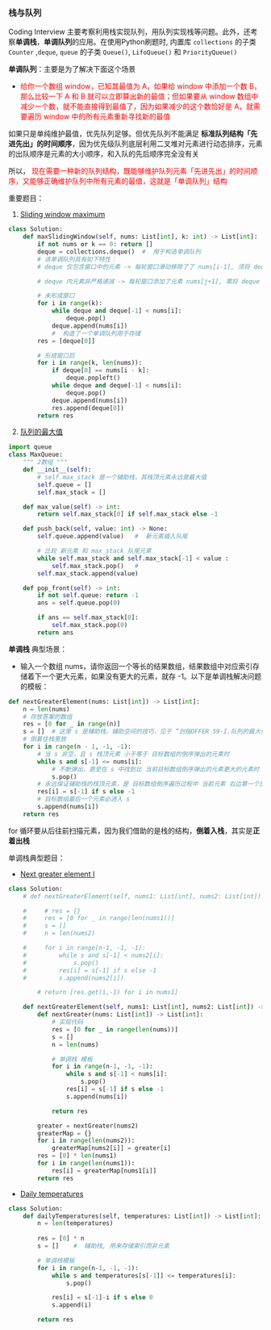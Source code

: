 ### 栈与队列  
Coding Interview 主要考察利用栈实现队列，用队列实现栈等问题。此外，还考察**单调栈**，**单调队列**的应用。在使用Python刷题时, 内置库 `collections` 的子类 `Counter` ,`deque`, `queue` 的子类 `Queue()`, `LifoQueue()` 和 `PriorityQueue()`  

**单调队列**：主要是为了解决下面这个场景 
- <font color="red"> 给你一个数组 window，已知其最值为 A，如果给 window 中添加一个数 B，那么比较一下 A 和 B 就可以立即算出新的最值；但如果要从 window 数组中减少一个数，就不能直接得到最值了，因为如果减少的这个数恰好是 A，就需要遍历 window 中的所有元素重新寻找新的最值 </font>   

如果只是单纯维护最值，优先队列足够。但优先队列不能满足 **标准队列结构「先进先出」的时间顺序**，因为优先级队列底层利用二叉堆对元素进行动态排序，元素的出队顺序是元素的大小顺序，和入队的先后顺序完全没有关 

所以，<font color="red"> 现在需要一种新的队列结构，既能够维护队列元素「先进先出」的时间顺序，又能够正确维护队列中所有元素的最值，这就是「单调队列」结构 </font>  

重要题目： 

1. [ Sliding window maximum ]( https://leetcode.cn/problems/sliding-window-maximum/ )    
```python    
class Solution:
    def maxSlidingWindow(self, nums: List[int], k: int) -> List[int]:
        if not nums or k == 0: return []
        deque = collections.deque()  #  用于构造单调队列
        # 该单调队列具有如下特性：
        # deque 仅包含窗口中的元素 -> 每轮窗口滑动移除了了 nums[i-1], 须将 deque 内对应元素一起删除 

        # deque 内元素非严格递减 -> 每轮窗口添加了元素 nums[j+1], 需将 deque 内所有 < nums[j+1] 的元素删除

        # 未形成窗口
        for i in range(k):
            while deque and deque[-1] < nums[i]:
                deque.pop()
            deque.append(nums[i]) 
            #  构造了一个单调队列用于存储
        res = [deque[0]] 

        # 形成窗口后
        for i in range(k, len(nums)):
            if deque[0] == nums[i - k]:
                deque.popleft()
            while deque and deque[-1] < nums[i]:
                deque.pop()
            deque.append(nums[i])
            res.append(deque[0])
        return res 
``` 

2. [队列的最大值]( https://leetcode.cn/problems/dui-lie-de-zui-da-zhi-lcof/ ) 
```python 
import queue  
class MaxQueue:
    """ 2数组 """
    def __init__(self):
        # self.max_stack 是一个辅助栈，其栈顶元素永远是最大值
        self.queue = [] 
        self.max_stack = [] 

    def max_value(self) -> int: 
        return self.max_stack[0] if self.max_stack else -1 

    def push_back(self, value: int) -> None: 
        self.queue.append(value)   #  新元素插入队尾 

        # 比较 新元素 和 max_stack 队尾元素  
        while self.max_stack and self.max_stack[-1] < value :
            self.max_stack.pop()   #  
        self.max_stack.append(value)

    def pop_front(self) -> int: 
        if not self.queue: return -1 
        ans = self.queue.pop(0) 

        if ans == self.max_stack[0]:
            self.max_stack.pop(0) 
        return ans   
``` 

**单调栈** 典型场景：
- 输入一个数组 nums，请你返回一个等长的结果数组，结果数组中对应索引存储着下一个更大元素，如果没有更大的元素，就存 -1。以下是单调栈解决问题的模板：  
```python 
def nextGreaterElement(nums: List[int]) -> List[int]:  
    n = len(nums)   
    # 存放答案的数组
    res = [0 for _ in range(n)]    
    s = []  # 这里 s 是辅助栈，辅助空间的技巧，见于 “剑指OFFER 59-I.队列的最大值” 
    # 倒着往栈里放   
    for i in range(n - 1, -1, -1):  
        # 当 s 非空，且 s 栈顶元素 小于等于 目标数组的倒序弹出的元素时
        while s and s[-1] <= nums[i]:  
            # 不断弹出，直至在 s 中找到比 当前目标数组倒序弹出的元素更大的元素时
            s.pop()   
        # 永远保证辅助栈的栈顶元素，是 目标数组倒序遍历过程中 当前元素 右边第一个比其大的元素  
        res[i] = s[-1] if s else -1   
        # 目标数组最后一个元素必进入 s 
        s.append(nums[i])   
    return res   
```  
for 循环要从后往前扫描元素，因为我们借助的是栈的结构，**倒着入栈**，其实是**正着出栈** 

单调栈典型题目： 
- [Next greater element I]( https://leetcode.cn/problems/next-greater-element-i/ ) 
```python
class Solution: 
    # def nextGreaterElement(self, nums1: List[int], nums2: List[int]) -> List[int]: 

    #     # res = {}  
    #     res = [0 for _ in range(len(nums1))]  
    #     s = []  
    #     n = len(nums2)

    #     for i in range(n-1, -1, -1):  
    #         while s and s[-1] < nums2[i]:
    #             s.pop() 
    #         res[i] = s[-1] if s else -1 
    #         s.append(nums2[i]) 

        # return [res.get(i,-1) for i in nums1]   

    def nextGreaterElement(self, nums1: List[int], nums2: List[int]) -> List[int]:
        def nextGreater(nums: List[int]) -> List[int]: 
            # 实现代码      
            res = [0 for _ in range(len(nums))]  
            s = []  
            n = len(nums)

            # 单调栈 模板 
            for i in range(n-1, -1, -1):  
                while s and s[-1] < nums[i]:
                    s.pop() 
                res[i] = s[-1] if s else -1 
                s.append(nums[i])   

            return res 

        greater = nextGreater(nums2)
        greaterMap = {}
        for i in range(len(nums2)):
            greaterMap[nums2[i]] = greater[i]
        res = [0] * len(nums1)
        for i in range(len(nums1)):
            res[i] = greaterMap[nums1[i]]
        return res
```

- [Daily temperatures]( https://leetcode.cn/problems/daily-temperatures/ ) 
```python 
class Solution:
    def dailyTemperatures(self, temperatures: List[int]) -> List[int]:  
        n = len(temperatures) 
        
        res = [0] * n 
        s = []    #  辅助栈, 用来存储索引而非元素 

        # 单调栈模板
        for i in range(n-1, -1, -1):  
            while s and temperatures[s[-1]] <= temperatures[i]:
                s.pop() 

            res[i] = s[-1]-i if s else 0 
            s.append(i)

        return res 
``` 






